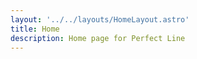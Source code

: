 ```yaml
---
layout: '../../layouts/HomeLayout.astro'
title: Home
description: Home page for Perfect Line
---
```


